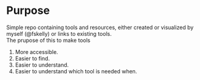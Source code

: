 # Purpose

Simple repo containing tools and resources, either created or visualized by myself (@fskelly) or links to existing tools.  
The prupose of this to make tools
1. More accessible.
2. Easier to find.
3. Easier to understand.
4. Easier to understand which tool is needed when.
